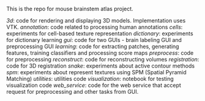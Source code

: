 This is the repo for mouse brainstem atlas project.

*3d*: code for rendering and displaying 3D models. Implementation uses VTK.
*annotation*: code related to processing human annotations
*cells*: experiments for cell-based texture representation
*dictionary*: experiments for dictionary learning
*gui*: code for two GUIs - brain labeling GUI and preprocessing GUI
*learning*: code for extracting patches, generating features, training classifiers and processing score maps
*preprocess*: code for preprocessing
*reconstruct*: code for reconstructing volumes
*registration*: code for 3D registration
*snake*: experiments about active contour methods
*spm*: experiments about represent textures using SPM (Spatial Pyramid Matching)
*utilities*: utilities code
*visualization*: notebook for testing visualization code
*web_service*: code for the web service that accept request for preprocessing and other tasks from GUI.
